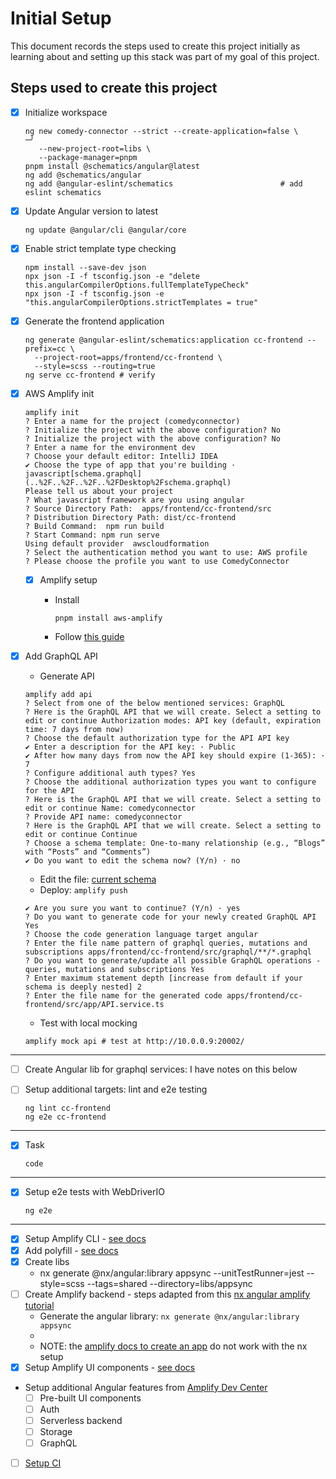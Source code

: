 # Initial Setup

This document records the steps used to create this project initially as learning about and setting up this stack was part of my 
goal of this project.

## Steps used to create this project

- [x] Initialize workspace

  ```shell
  ng new comedy-connector --strict --create-application=false \                                                       ─╯
     --new-project-root=libs \
     --package-manager=pnpm
  pnpm install @schematics/angular@latest
  ng add @schematics/angular
  ng add @angular-eslint/schematics                        # add eslint schematics
  ```

- [x] Update Angular version to latest

  ```shell
  ng update @angular/cli @angular/core
  ```

- [x] Enable strict template type checking

  ```shell
  npm install --save-dev json
  npx json -I -f tsconfig.json -e "delete this.angularCompilerOptions.fullTemplateTypeCheck"
  npx json -I -f tsconfig.json -e "this.angularCompilerOptions.strictTemplates = true"
  ```

- [x] Generate the frontend application

  ```shell
  ng generate @angular-eslint/schematics:application cc-frontend --prefix=cc \
    --project-root=apps/frontend/cc-frontend \
    --style=scss --routing=true
  ng serve cc-frontend # verify
  ```

- [x] AWS Amplify init

  ```
  amplify init
  ? Enter a name for the project (comedyconnector)
  ? Initialize the project with the above configuration? No
  ? Initialize the project with the above configuration? No
  ? Enter a name for the environment dev
  ? Choose your default editor: IntelliJ IDEA
  ✔ Choose the type of app that you're building · javascript[schema.graphql](..%2F..%2F..%2F..%2FDesktop%2Fschema.graphql)
  Please tell us about your project
  ? What javascript framework are you using angular
  ? Source Directory Path:  apps/frontend/cc-frontend/src
  ? Distribution Directory Path: dist/cc-frontend
  ? Build Command:  npm run build
  ? Start Command: npm run serve
  Using default provider  awscloudformation
  ? Select the authentication method you want to use: AWS profile
  ? Please choose the profile you want to use ComedyConnector
  ```
  
  - [x] Amplify setup

    - Install
      ```shell
      pnpm install aws-amplify
      ```
    - Follow [this guide](https://docs.amplify.aws/angular/start/getting-started/setup/#set-up-frontend)

- [x] Add GraphQL API

  - Generate API
  ```
  amplify add api
  ? Select from one of the below mentioned services: GraphQL
  ? Here is the GraphQL API that we will create. Select a setting to edit or continue Authorization modes: API key (default, expiration time: 7 days from now)
  ? Choose the default authorization type for the API API key
  ✔ Enter a description for the API key: · Public
  ✔ After how many days from now the API key should expire (1-365): · 7
  ? Configure additional auth types? Yes
  ? Choose the additional authorization types you want to configure for the API
  ? Here is the GraphQL API that we will create. Select a setting to edit or continue Name: comedyconnector
  ? Provide API name: comedyconnector
  ? Here is the GraphQL API that we will create. Select a setting to edit or continue Continue
  ? Choose a schema template: One-to-many relationship (e.g., “Blogs” with “Posts” and “Comments”)
  ✔ Do you want to edit the schema now? (Y/n) · no
  ```
  
  - Edit the file: [current schema](amplify/backend/api/comedyconnector/schema.graphql)
  - Deploy: `amplify push`
  ```
  ✔ Are you sure you want to continue? (Y/n) · yes
  ? Do you want to generate code for your newly created GraphQL API Yes
  ? Choose the code generation language target angular
  ? Enter the file name pattern of graphql queries, mutations and subscriptions apps/frontend/cc-frontend/src/graphql/**/*.graphql
  ? Do you want to generate/update all possible GraphQL operations - queries, mutations and subscriptions Yes
  ? Enter maximum statement depth [increase from default if your schema is deeply nested] 2
  ? Enter the file name for the generated code apps/frontend/cc-frontend/src/app/API.service.ts
  ```
  - Test with local mocking

  ```shell
  amplify mock api # test at http://10.0.0.9:20002/
  ```
  
---

- [ ] Create Angular lib for graphql services: I have notes on this below

- [ ] Setup additional targets: lint and e2e testing

  ```shell
  ng lint cc-frontend
  ng e2e cc-frontend
  ```

---

- [x] Task

  ```shell
  code
  ```

---

- [x] Setup e2e tests with WebDriverIO

  ```shell
  ng e2e 
  ```

---

- [x] Setup Amplify CLI - [see docs](https://docs.amplify.aws/angular/start/getting-started/installation/#configure-the-amplify-cli)
- [x] Add polyfill - [see docs](https://docs.amplify.aws/angular/start/project-setup/create-application/)
- [x] Create libs
  - nx generate @nx/angular:library appsync  --unitTestRunner=jest --style=scss --tags=shared --directory=libs/appsync
- [ ] Create Amplify backend - steps adapted from this [nx angular amplify tutorial](https://dev.to/beavearony/getting-started-with-a-angularnx-workspace-backed-by-an-aws-amplify-graphql-api---part-1-24m0)
  - Generate the angular library: `nx generate @nx/angular:library appsync`
  -
  - NOTE: the [amplify docs to create an app](https://docs.amplify.aws/angular/start/project-setup/create-application/) do not work with the nx setup
- [x] Setup Amplify UI components - [see docs](https://ui.docs.amplify.aws/angular/getting-started/installation)
- Setup additional Angular features from [Amplify Dev Center](https://docs.amplify.aws/angular/)
  - [ ] Pre-built UI components
  - [ ] Auth
  - [ ] Serverless backend
  - [ ] Storage
  - [ ] GraphQL
- [ ] [Setup CI](https://nx.dev/recipes/ci)
